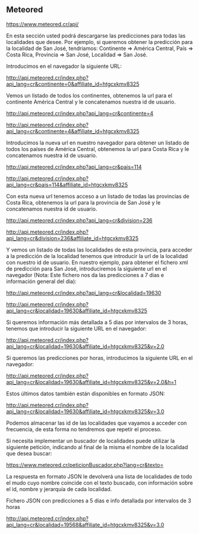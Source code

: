 ## Meteored

https://www.meteored.cr/api/

En esta sección usted podrá descargarse las predicciones para todas las localidades que desee. Por ejemplo, si queremos obtener la predicción para la localidad de San José, tendriamos: Continente => América Central, País => Costa Rica, Provincia => San José, Localidad => San José.

Introducimos en el navegador la siguiente URL:

http://api.meteored.cr/index.php?api_lang=cr&continente=0&affiliate_id=htgcxkmv8325

Vemos un listado de todos los continentes, obtenemos la url para el continente América Central y le concatenamos nuestra id de usuario.

http://api.meteored.cr/index.php?api_lang=cr&continente=4

http://api.meteored.cr/index.php?api_lang=cr&continente=4&affiliate_id=htgcxkmv8325

Introducimos la nueva url en nuestro navegador para obtener un listado de todos los países de América Central, obtenemos la url para Costa Rica y le concatenamos nuestra id de usuario.

http://api.meteored.cr/index.php?api_lang=cr&pais=114

http://api.meteored.cr/index.php?api_lang=cr&pais=114&affiliate_id=htgcxkmv8325

Con esta nueva url tenemos acceso a un listado de todas las provincias de Costa Rica, obtenemos la url para la provincia de San José y le concatenamos nuestra id de usuario.

http://api.meteored.cr/index.php?api_lang=cr&division=236

http://api.meteored.cr/index.php?api_lang=cr&division=236&affiliate_id=htgcxkmv8325

Y vemos un listado de todas las localidades de esta provincia, para acceder a la predicción de la localidad tenemos que introducir la url de la localidad con nuestro id de usuario.
En nuestro ejemplo, para obtener el fichero xml de predicción para San José, introduciremos la siguiente url en el navegador (Nota: Este fichero nos da las predicciones a 7 dias e información general del dia):

http://api.meteored.cr/index.php?api_lang=cr&localidad=19630

http://api.meteored.cr/index.php?api_lang=cr&localidad=19630&affiliate_id=htgcxkmv8325

Si queremos información más detallada a 5 dias por intervalos de 3 horas, tenemos que introducir la siguiente URL en el navegador:

http://api.meteored.cr/index.php?api_lang=cr&localidad=19630&affiliate_id=htgcxkmv8325&v=2.0

Si queremos las predicciones por horas, introducimos la siguiente URL en el navegador:

http://api.meteored.cr/index.php?api_lang=cr&localidad=19630&affiliate_id=htgcxkmv8325&v=2.0&h=1

Estos últimos datos también están disponibles en formato JSON:

http://api.meteored.cr/index.php?api_lang=cr&localidad=19630&affiliate_id=htgcxkmv8325&v=3.0

Podemos almacenar las id de las localidades que vayamos a acceder con frecuencia, de esta forma no tendremos que repetir el proceso.

Si necesita implementar un buscador de localidades puede utilizar la siguiente petición, indicando al final de la misma el nombre de la localidad que desea buscar:

https://www.meteored.cr/peticionBuscador.php?lang=cr&texto=

La respuesta en formato JSON le devolverá una lista de localidades de todo el mudo cuyo nombre coincide con el texto buscado, con información sobre el id, nombre y jerarquía de cada localidad. 

Fichero JSON con predicciones a 5 dias e info detallada por intervalos de 3 horas

http://api.meteored.cr/index.php?api_lang=cr&localidad=19568&affiliate_id=htgcxkmv8325&v=3.0